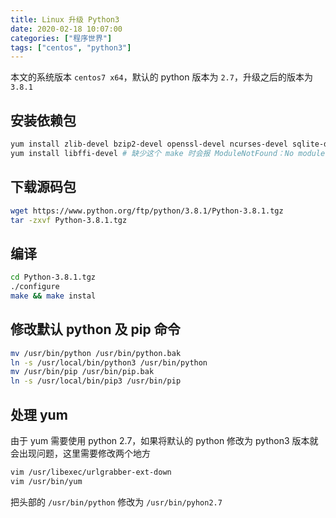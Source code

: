 ```yaml
---
title: Linux 升级 Python3
date: 2020-02-18 10:07:00
categories: ["程序世界"]
tags: ["centos", "python3"]
---
```

本文的系统版本 `centos7 x64`，默认的 python 版本为 `2.7`，升级之后的版本为 `3.8.1`

## 安装依赖包

```bash
yum install zlib-devel bzip2-devel openssl-devel ncurses-devel sqlite-devel readline-devel tk-devel gcc make
yum install libffi-devel # 缺少这个 make 时会报 ModuleNotFound：No module named '_ctypes' 错误
```

## 下载源码包

```bash
wget https://www.python.org/ftp/python/3.8.1/Python-3.8.1.tgz
tar -zxvf Python-3.8.1.tgz
```

## 编译

```bash
cd Python-3.8.1.tgz
./configure
make && make instal
```

## 修改默认 python 及 pip 命令

```bash
mv /usr/bin/python /usr/bin/python.bak
ln -s /usr/local/bin/python3 /usr/bin/python
mv /usr/bin/pip /usr/bin/pip.bak
ln -s /usr/local/bin/pip3 /usr/bin/pip
```

## 处理 yum

由于 yum 需要使用 python 2.7，如果将默认的 python 修改为 python3 版本就会出现问题，这里需要修改两个地方

```bash
vim /usr/libexec/urlgrabber-ext-down
vim /usr/bin/yum
```

把头部的 `/usr/bin/python` 修改为 `/usr/bin/pyhon2.7`